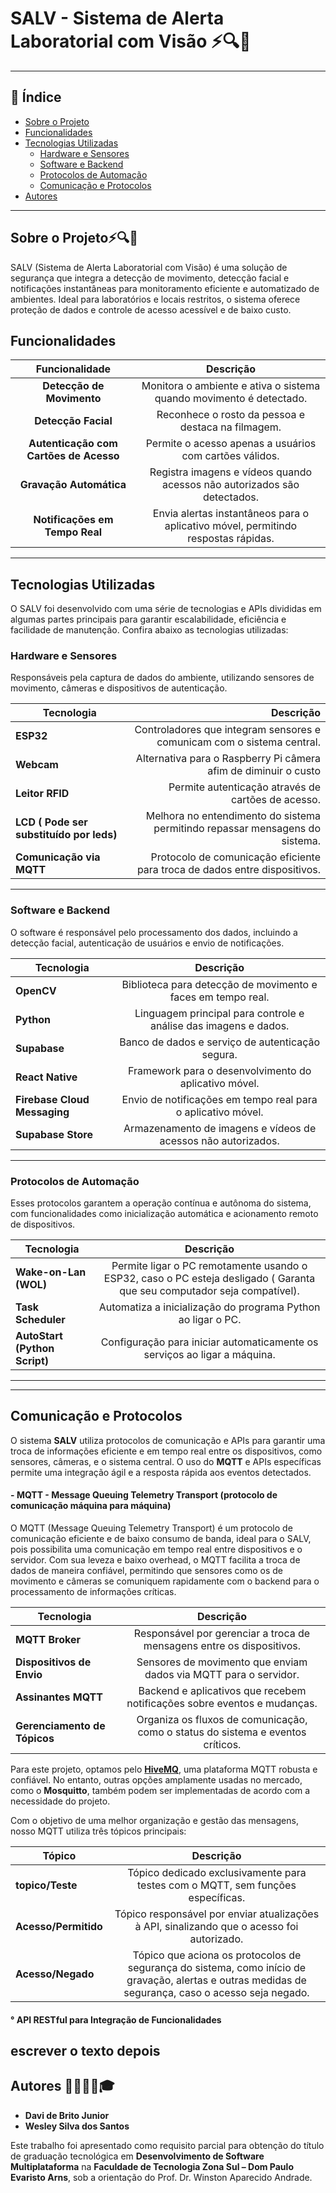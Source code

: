 # SALV - Sistema de Alerta Laboratorial com Visão ⚡🔍📡


---

## 🚀 Índice

- [Sobre o Projeto](#sobre-o-projeto)
- [Funcionalidades](#funcionalidades)
- [Tecnologias Utilizadas](#tecnologias-utilizadas)
  - [Hardware e Sensores](#hardware-e-sensores)
  - [Software e Backend](#software-e-backend)
  - [Protocolos de Automação](#protocolos-de-automação)
  - [Comunicação e Protocolos](#comunicação-e-protocolos)
- [Autores](#autores-)

---

## Sobre o Projeto⚡🔍📡

SALV (Sistema de Alerta Laboratorial com Visão) é uma solução de segurança que integra a detecção de movimento, detecção facial e notificações instantâneas para monitoramento eficiente e automatizado de ambientes. Ideal para laboratórios e locais restritos, o sistema oferece proteção de dados e controle de acesso acessível e de baixo custo.

## Funcionalidades

| **Funcionalidade**               | **Descrição**                                                                                  |
|:------------------------------------:|:-----------------------------------------------------------------------------------------------:|
| **Detecção de Movimento**         | Monitora o ambiente e ativa o sistema quando movimento é detectado.                           |
| **Detecção Facial**                | Reconhece o rosto da pessoa e destaca na filmagem.                                            |
| **Autenticação com Cartões de Acesso** | Permite o acesso apenas a usuários com cartões válidos.                                   |
| **Gravação Automática**            | Registra imagens e vídeos quando acessos não autorizados são detectados.                      |
| **Notificações em Tempo Real**    | Envia alertas instantâneos para o aplicativo móvel, permitindo respostas rápidas.              |

---

## Tecnologias Utilizadas

O SALV foi desenvolvido com uma série de tecnologias e APIs divididas em algumas partes principais para garantir escalabilidade, eficiência e facilidade de manutenção. Confira abaixo as tecnologias utilizadas:

### **Hardware e Sensores**

Responsáveis pela captura de dados do ambiente, utilizando sensores de movimento, câmeras e dispositivos de autenticação.

| **Tecnologia**              | **Descrição**                                                               |
|-----------------------------|----------------------------------------------------------------------------:|
| **ESP32**                   | Controladores que integram sensores e comunicam com o sistema central.      |
| **Webcam**                  | Alternativa para o Raspberry Pi câmera afim de diminuir o custo             |
| **Leitor RFID**             | Permite autenticação através de cartões de acesso.                          |
| **LCD ( Pode ser substituído por leds)**                     | Melhora no entendimento do sistema permitindo repassar mensagens do sistema.|
| **Comunicação via MQTT**    | Protocolo de comunicação eficiente para troca de dados entre dispositivos.  |

---

### **Software e Backend**

O software é responsável pelo processamento dos dados, incluindo a detecção facial, autenticação de usuários e envio de notificações.

| **Tecnologia**              | **Descrição**                                                               |
|-----------------------------|:----------------------------------------------------------------------------:|
| **OpenCV**                  | Biblioteca para detecção de movimento e faces em tempo real.                |
| **Python**                  | Linguagem principal para controle e análise das imagens e dados.           |
| **Supabase**                | Banco de dados e serviço de autenticação segura.                            |
| **React Native**            | Framework para o desenvolvimento do aplicativo móvel.                       |
| **Firebase Cloud Messaging**| Envio de notificações em tempo real para o aplicativo móvel.               |
| **Supabase Store**          | Armazenamento de imagens e vídeos de acessos não autorizados.               |

---

### **Protocolos de Automação**

Esses protocolos garantem a operação contínua e autônoma do sistema, com funcionalidades como inicialização automática e acionamento remoto de dispositivos.

| **Tecnologia**           | **Descrição**                                                               |
|--------------------------|:----------------------------------------------------------------------------:|
| **Wake-on-Lan (WOL)**     | Permite ligar o PC remotamente usando o ESP32, caso o PC esteja desligado ( Garanta que seu computador seja compatível). |
| **Task Scheduler**        | Automatiza a inicialização do programa Python ao ligar o PC.                |
| **AutoStart (Python Script)** | Configuração para iniciar automaticamente os serviços ao ligar a máquina. |

---
---

## **Comunicação e Protocolos**

O sistema **SALV** utiliza protocolos de comunicação e APIs para garantir uma troca de informações eficiente e em tempo real entre os dispositivos, como sensores, câmeras, e o sistema central. O uso do **MQTT** e APIs específicas permite uma integração ágil e a resposta rápida aos eventos detectados.

#### - **MQTT - Message Queuing Telemetry Transport (protocolo de comunicação máquina para máquina)**

O MQTT (Message Queuing Telemetry Transport) é um protocolo de comunicação eficiente e de baixo consumo de banda, ideal para o SALV, pois possibilita uma comunicação em tempo real entre dispositivos e o servidor. Com sua leveza e baixo overhead, o MQTT facilita a troca de dados de maneira confiável, permitindo que sensores como os de movimento e câmeras se comuniquem rapidamente com o backend para o processamento de informações críticas.

| **Tecnologia**            | **Descrição**                                                                 |
|---------------------------|:-------------------------------------------------------------------------------:|
| **MQTT Broker**            | Responsável por gerenciar a troca de mensagens entre os dispositivos.          |
| **Dispositivos de Envio**  | Sensores de movimento que enviam dados via MQTT para o servidor.    |
| **Assinantes MQTT**       | Backend e aplicativos que recebem notificações sobre eventos e mudanças.      |
| **Gerenciamento de Tópicos** | Organiza os fluxos de comunicação, como o status do sistema e eventos críticos. |

Para este projeto, optamos pelo **[HiveMQ](https://www.hivemq.com/)**, uma plataforma MQTT robusta e confiável. No entanto, outras opções amplamente usadas no mercado, como o **Mosquitto**, também podem ser implementadas de acordo com a necessidade do projeto.

Com o objetivo de uma melhor organização e gestão das mensagens, nosso MQTT utiliza três tópicos principais:

| **Tópico**            | **Descrição**                                                                 |
|-----------------------|:-------------------------------------------------------------------------------:|
| **topico/Teste**       | Tópico dedicado exclusivamente para testes com o MQTT, sem funções específicas. |
| **Acesso/Permitido**   | Tópico responsável por enviar atualizações à API, sinalizando que o acesso foi autorizado. |
| **Acesso/Negado**      | Tópico que aciona os protocolos de segurança do sistema, como início de gravação, alertas e outras medidas de segurança, caso o acesso seja negado. |

#### ° **API RESTful para Integração de Funcionalidades**

escrever o texto depois 
---


## Autores 👨‍💻👨‍💻🎓

- **Davi de Brito Junior**
- **Wesley Silva dos Santos**

Este trabalho foi apresentado como requisito parcial para obtenção do título de graduação tecnológica em **Desenvolvimento de Software Multiplataforma** na **Faculdade de Tecnologia Zona Sul – Dom Paulo Evaristo Arns**, sob a orientação do Prof. Dr. Winston Aparecido Andrade.
